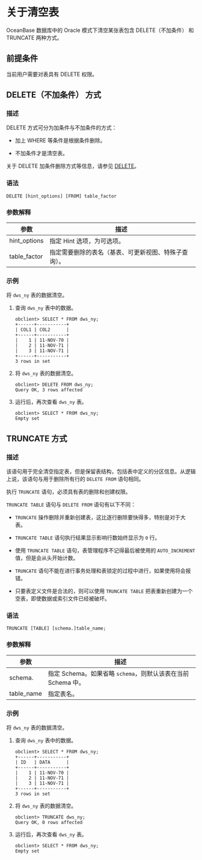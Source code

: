 # 关于清空表

OceanBase 数据库中的 Oracle 模式下清空某张表包含 DELETE（不加条件） 和 TRUNCATE 两种方式。

## 前提条件

当前用户需要对表具有 DELETE 权限。

## DELETE（不加条件） 方式

### 描述

DELETE 方式可分为加条件与不加条件的方式：

* 加上 WHERE 等条件是根据条件删除。

* 不加条件才是清空表。

关于 DELETE 加条件删除方式等信息，请参见 [DELETE](../../../5.sql-syntax/3.common-tenant-oracle-mode/9.sql-statement-1/2.DML/1.DELETE-1.md)。

### 语法

```unknow
DELETE [hint_options] [FROM] table_factor
```

### 参数解释

|      参数      |             描述             |
|--------------|----------------------------|
| hint_options | 指定 Hint 选项，为可选项。           |
| table_factor | 指定需要删除的表名（基表、可更新视图、特殊子查询）。 |

### 示例

将 `dws_ny` 表的数据清空。

1. 查询 `dws_ny` 表中的数据。

   ```unknow
   obclient> SELECT * FROM dws_ny;
   +------+-----------+
   | COL1 | COL2      |
   +------+-----------+
   |    1 | 11-NOV-70 |
   |    2 | 11-NOV-71 |
   |    3 | 11-NOV-71 |
   +------+-----------+
   3 rows in set
   ```

2. 将 `dws_ny` 表的数据清空。

   ```unknow
   obclient> DELETE FROM dws_ny;
   Query OK, 3 rows affected
   ```

3. 运行后，再次查看 `dws_ny` 表。

   ```unknow
   obclient> SELECT * FROM dws_ny;
   Empty set
   ```

## TRUNCATE 方式

### 描述

该语句用于完全清空指定表，但是保留表结构，包括表中定义的分区信息。从逻辑上说，该语句与用于删除所有行的 `DELETE FROM` 语句相同。

执行 `TRUNCATE` 语句，必须具有表的删除和创建权限。

`TRUNCATE TABLE` 语句与 `DELETE FROM` 语句有以下不同：

* `TRUNCATE` 操作删除并重新创建表，这比逐行删除要快得多，特别是对于大表。

* `TRUNCATE TABLE` 语句执行结果显示影响行数始终显示为 `0` 行。

* 使用 `TRUNCATE TABLE` 语句，表管理程序不记得最后被使用的 `AUTO_INCREMENT` 值，但是会从头开始计数。

* `TRUNCATE` 语句不能在进行事务处理和表锁定的过程中进行，如果使用将会报错。

* 只要表定义文件是合法的，则可以使用 `TRUNCATE TABLE` 把表重新创建为一个空表，即使数据或索引文件已经被破坏。

### 语法

```unknow
TRUNCATE [TABLE] [schema.]table_name;
```

### 参数解释

|     参数     |                     描述                     |
|------------|--------------------------------------------|
| schema.    | 指定 Schema。如果省略 `schema`，则默认该表在当前 Schema 中。 |
| table_name | 指定表名。                                      |

### 示例

将 `dws_ny` 表的数据清空。

1. 查询 `dws_ny` 表中的数据。

   ```unknow
   obclient> SELECT * FROM dws_ny;
   +------+-----------+
   | ID   | DATA      |
   +------+-----------+
   |    1 | 11-NOV-70 |
   |    2 | 11-NOV-71 |
   |    3 | 11-NOV-71 |
   +------+-----------+
   3 rows in set
   ```

2. 将 `dws_ny` 表的数据清空。

   ```unknow
   obclient> TRUNCATE dws_ny;
   Query OK, 0 rows affected
   ```

3. 运行后，再次查看 `dws_ny` 表。

   ```unknow
   obclient> SELECT * FROM dws_ny;
   Empty set
   ```
